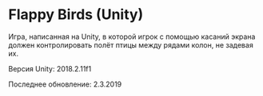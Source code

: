 # Flappy Birds (Unity)


Игра, написанная на Unity, в которой игрок с помощью касаний экрана должен контролировать полёт птицы между рядами колон, не задевая их.

Версия Unity: 2018.2.11f1

Последнее обновление: 2.3.2019
